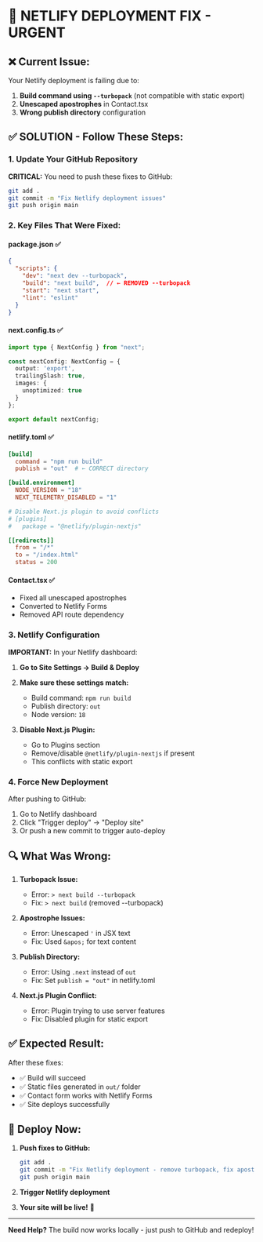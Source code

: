 # 🚨 NETLIFY DEPLOYMENT FIX - URGENT

## ❌ **Current Issue:**
Your Netlify deployment is failing due to:
1. **Build command using `--turbopack`** (not compatible with static export)
2. **Unescaped apostrophes** in Contact.tsx
3. **Wrong publish directory** configuration

## ✅ **SOLUTION - Follow These Steps:**

### 1. **Update Your GitHub Repository**

**CRITICAL:** You need to push these fixes to GitHub:

```bash
git add .
git commit -m "Fix Netlify deployment issues"
git push origin main
```

### 2. **Key Files That Were Fixed:**

#### **package.json** ✅
```json
{
  "scripts": {
    "dev": "next dev --turbopack",
    "build": "next build",  // ← REMOVED --turbopack
    "start": "next start",
    "lint": "eslint"
  }
}
```

#### **next.config.ts** ✅
```typescript
import type { NextConfig } from "next";

const nextConfig: NextConfig = {
  output: 'export',
  trailingSlash: true,
  images: {
    unoptimized: true
  }
};

export default nextConfig;
```

#### **netlify.toml** ✅
```toml
[build]
  command = "npm run build"
  publish = "out"  # ← CORRECT directory

[build.environment]
  NODE_VERSION = "18"
  NEXT_TELEMETRY_DISABLED = "1"

# Disable Next.js plugin to avoid conflicts
# [plugins]
#   package = "@netlify/plugin-nextjs"

[[redirects]]
  from = "/*"
  to = "/index.html"
  status = 200
```

#### **Contact.tsx** ✅
- Fixed all unescaped apostrophes
- Converted to Netlify Forms
- Removed API route dependency

### 3. **Netlify Configuration**

**IMPORTANT:** In your Netlify dashboard:

1. **Go to Site Settings → Build & Deploy**
2. **Make sure these settings match:**
   - Build command: `npm run build`
   - Publish directory: `out`
   - Node version: `18`

3. **Disable Next.js Plugin:**
   - Go to Plugins section
   - Remove/disable `@netlify/plugin-nextjs` if present
   - This conflicts with static export

### 4. **Force New Deployment**

After pushing to GitHub:
1. Go to Netlify dashboard
2. Click "Trigger deploy" → "Deploy site"
3. Or push a new commit to trigger auto-deploy

## 🔍 **What Was Wrong:**

1. **Turbopack Issue:** 
   - Error: `> next build --turbopack`
   - Fix: `> next build` (removed --turbopack)

2. **Apostrophe Issues:**
   - Error: Unescaped `'` in JSX text
   - Fix: Used `&apos;` for text content

3. **Publish Directory:**
   - Error: Using `.next` instead of `out`
   - Fix: Set `publish = "out"` in netlify.toml

4. **Next.js Plugin Conflict:**
   - Error: Plugin trying to use server features
   - Fix: Disabled plugin for static export

## ✅ **Expected Result:**

After these fixes:
- ✅ Build will succeed
- ✅ Static files generated in `out/` folder
- ✅ Contact form works with Netlify Forms
- ✅ Site deploys successfully

## 🚀 **Deploy Now:**

1. **Push fixes to GitHub:**
   ```bash
   git add .
   git commit -m "Fix Netlify deployment - remove turbopack, fix apostrophes, correct publish dir"
   git push origin main
   ```

2. **Trigger Netlify deployment**
3. **Your site will be live!** 🎉

---

**Need Help?** The build now works locally - just push to GitHub and redeploy!
